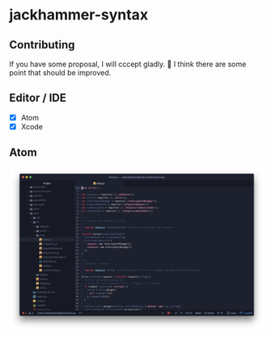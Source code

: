 # jackhammer-syntax

## Contributing

If you have some proposal, I will cccept gladly. 🤠
I think there are some point that should be improved.

## Editor / IDE

- [x] Atom
- [x] Xcode

## Atom

![](atom-sample.png)
